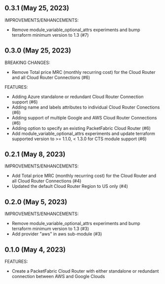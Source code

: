 ## 0.3.1  (May 25, 2023)

IMPROVEMENTS/ENHANCEMENTS:

* Remove module_variable_optional_attrs experiments and bump terraform minimum version to 1.3 (#7)

## 0.3.0  (May 25, 2023)

BREAKING CHANGES:

* Remove Total price MRC (monthly recurring cost) for the Cloud Router and all Cloud Router Connections (#6)

FEATURES:

* Adding Azure standalone or redundant Cloud Router Connection support (#6)
* Adding name and labels attributes to individual Cloud Router Conections (#6)
* Adding support of multiple Google and AWS Cloud Router Connections (#6)
* Adding option to specify an existing PacketFabric Cloud Router (#6)
* Add module_variable_optional_attrs experiments and update terraform supported version to >= 1.1.0, < 1.3.0 for CTS module support (#6)

## 0.2.1  (May 8, 2023)

IMPROVEMENTS/ENHANCEMENTS:

* Add Total price MRC (monthly recurring cost) for the Cloud Router and all Cloud Router Connections (#4)
* Updated the default Cloud Router Region to US only (#4)

## 0.2.0  (May 5, 2023)

IMPROVEMENTS/ENHANCEMENTS:

* Remove module_variable_optional_attrs experiments and bump terraform minimum version to 1.3 (#3)
* Add provider "aws" in aws sub-module (#3)

## 0.1.0  (May 4, 2023)

FEATURES:

* Create a PacketFabric Cloud Router with either standalone or redundant connection between AWS and Google Clouds
